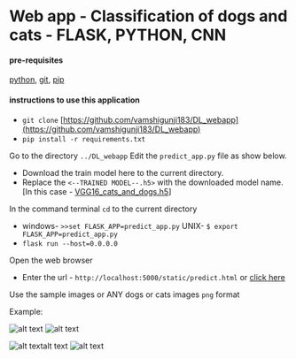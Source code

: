# Web app - Classification of dogs and cats - FLASK, PYTHON, CNN

#### pre-requisites
[python](https://www.python.org/downloads/), [git](https://git-scm.com/downloads), [pip](https://github.com/BurntSushi/nfldb/wiki/Python-&-pip-Windows-installation)

#### instructions to use this application
* `git clone` [https://github.com/vamshigunji183/DL_webapp](https://github.com/vamshigunji183/DL_webapp)
* `pip install -r requirements.txt`

Go to the directory `../DL_webapp`
Edit the `predict_app.py` file as show below.
* Download the train model here to the current directory.
* Replace the `<--TRAINED MODEL--.h5>` with the downloaded model name. [In this case - [VGG16_cats_and_dogs.h5](https://drive.google.com/file/d/1jtJbWLWdU0Dr528fEcxV2a7BiJOOgzbG/view?usp=sharing)]

In the command terminal `cd` to the current directory
* windows- `>>set FLASK_APP=predict_app.py`
   UNIX- `$ export FLASK_APP=predict_app.py`
* `flask run --host=0.0.0.0`

Open the web browser
* Enter the url - `http://localhost:5000/static/predict.html` or [click here](http://localhost:5000/static/predict.html)

Use the sample images or ANY dogs or cats images `png` format

Example:

![alt text](https://github.com/vamshigunji183/DL_webapp/readme/dog-prediction.JPG "DOG PREDICTION EXAMPLE") ![alt text](https://github.com/vamshigunji183/DL_webapp/readme/dog-prediction-1.JPG "DOG PREDICTION EXAMPLE")

![alt textalt text](https://github.com/vamshigunji183/DL_webapp/readme/cat-prediction.JPG "CAT PREDICTION EXAMPLE")
![alt text](https://github.com/vamshigunji183/DL_webapp/readme/cat-prediction-1.JPG "CAT PREDICTION EXAMPLE")

